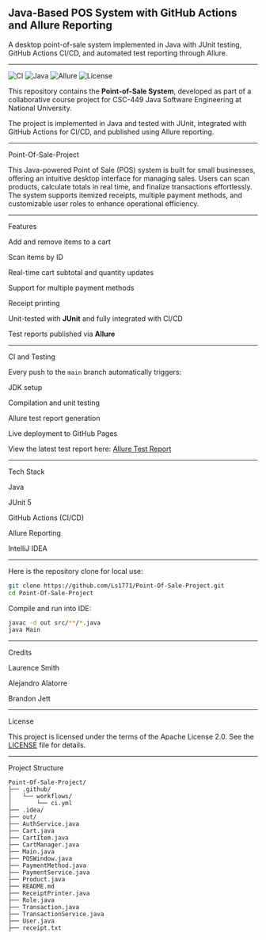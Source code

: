 Java-Based POS System with GitHub Actions and Allure Reporting
---
A desktop point-of-sale system implemented in Java with JUnit testing, GitHub Actions CI/CD, and automated test reporting through Allure.

---
 ![CI](https://img.shields.io/badge/CI-passing-orange)
 ![Java](https://img.shields.io/badge/Java-17-yellow)
 ![Allure](https://img.shields.io/badge/report-Allure-white)
 ![License](https://img.shields.io/badge/license-Apache-red)

This repository contains the **Point-of-Sale System**, developed as part of a collaborative course project for CSC-449 Java Software Engineering at National University.

The project is implemented in Java and tested with JUnit, integrated with GitHub Actions for CI/CD, and published using Allure reporting.


---
Point-Of-Sale-Project

This Java-powered Point of Sale (POS) system is built for small businesses, offering an intuitive desktop interface for managing sales. Users can scan products, calculate totals in real time, and finalize transactions effortlessly. The system supports itemized receipts, multiple payment methods, and customizable user roles to enhance operational efficiency.

---

Features

Add and remove items to a cart                                     

Scan items by ID

Real-time cart subtotal and quantity updates

Support for multiple payment methods

Receipt printing

Unit-tested with **JUnit** and fully integrated with CI/CD

Test reports published via **Allure**

---

CI and Testing

Every push to the `main` branch automatically triggers:

JDK setup

Compilation and unit testing

Allure test report generation

Live deployment to GitHub Pages

View the latest test report here:
[Allure Test Report](https://ls1771.github.io/POS-Allure-Report/)

---

Tech Stack

Java

JUnit 5

GitHub Actions (CI/CD)

Allure Reporting

IntelliJ IDEA

---



 Here is the repository clone for local use:

   ```bash
   git clone https://github.com/Ls1771/Point-Of-Sale-Project.git
   cd Point-Of-Sale-Project
   ```
Compile and run into IDE:

   ```bash
   javac -d out src/**/*.java
   java Main
   ```

---
Credits

Laurence Smith

Alejandro Alatorre

Brandon Jett

---

 License

This project is licensed under the terms of the Apache License 2.0. See the [LICENSE](License) file for details.

---

Project Structure

```
Point-Of-Sale-Project/
├── .github/
│   └── workflows/
│       └── ci.yml
├── .idea/
├── out/
├── AuthService.java
├── Cart.java
├── CartItem.java
├── CartManager.java
├── Main.java
├── POSWindow.java
├── PaymentMethod.java
├── PaymentService.java
├── Product.java
├── README.md
├── ReceiptPrinter.java
├── Role.java
├── Transaction.java
├── TransactionService.java
├── User.java
├── receipt.txt
```
